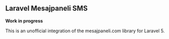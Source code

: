 ## Laravel Mesajpaneli SMS

**Work in progress**

This is an unofficial integration of the mesajpaneli.com library for Laravel 5.